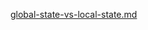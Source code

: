 [global-state-vs-local-state.md](https://raw.githubusercontent.com/rx-angular/rx-angular/master/libs/state/docs/snippets/global-state-vs-local-state.md ':include')
